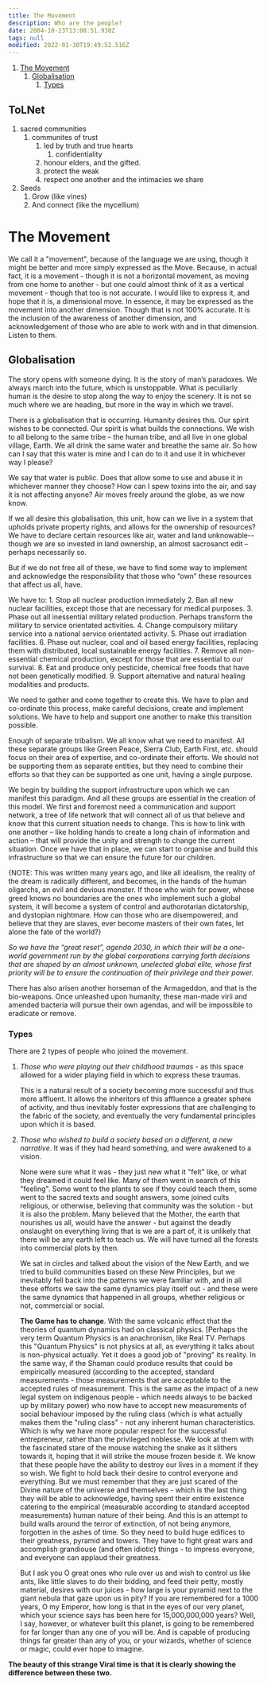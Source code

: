```yaml
---
title: The Movement
description: Who are the people?
date: 2004-10-23T13:08:51.930Z
tags: null
modified: 2022-01-30T19:49:52.516Z
---
```


1. [The Movement](#the-movement)
   1. [Globalisation](#globalisation)
      1. [Types](#types)

## ToLNet

1. sacred communities
   1. communites of trust
      1. led by truth and true hearts
         1. confidentiality
      2. honour elders, and the gifted.
      3. protect the weak
      4. respect one another and the intimacies we share
2. Seeds
   1. Grow (like vines)
   2. And connect (like the mycellium)

# The Movement

We call it a "movement", because of the language we are using, though it might be better and more simply expressed as the Move. Because, in actual fact, it is a movement - though it is not a horizontal movement, as moving from one home to another - but one could almost think of it as a vertical movement - though that too is not accurate. I would like to express it, and hope that it is, a dimensional move. In essence, it may be expressed as the movement into another dimension. Though that is not 100% accurate. It is the inclusion of the awareness of another dimension, and acknowledgement of those who are able to work with and in that dimension. Listen to them.

## Globalisation

The story opens with someone dying. It is the story of man’s paradoxes. We always march into the future, which is unstoppable. What is peculiarly human is the desire to stop along the way to enjoy the scenery. It is not so much where we are heading, but more in the way in which we travel.

There is a globalisation that is occurring. Humanity desires this. Our spirit wishes to be connected. Our spirit is what builds the connections. We wish to all belong to the same tribe – the human tribe, and all live in one global village, Earth. We all drink the same water and breathe the same air. So how can I say that this water is mine and I can do to it and use it in whichever way I please?

We say that water is public. Does that allow some to use and abuse it in whichever manner they choose? How can I spew toxins into the air, and say it is not affecting anyone? Air moves freely around the globe, as we now know.

If we all desire this globalisation, this unit, how can we live in a system that upholds private property rights, and allows for the ownership of resources? We have to declare certain resources like air, water and land unknowable--though we are so invested in land ownership, an almost sacrosanct edit – perhaps necessarily so.

But if we do not free all of these, we have to find some way to implement and acknowledge the responsibility that those who “own” these resources that affect us all, have.

We have to: 1. Stop all nuclear production immediately 2. Ban all new nuclear facilities, except those that are necessary for medical purposes. 3. Phase out all inessential military related production. Perhaps transform the military to service orientated activities. 4. Change compulsory military service into a national service orientated activity. 5. Phase out irradiation facilities. 6. Phase out nuclear, coal and oil based energy facilities, replacing them with distributed, local sustainable energy facilities. 7. Remove all non-essential chemical production, except for those that are essential to our survival. 8. Eat and produce only pesticide, chemical free foods that have not been genetically modified. 9. Support alternative and natural healing modalities and products.

We need to gather and come together to create this. We have to plan and co-ordinate this process, make careful decisions, create and implement solutions. We have to help and support one another to make this transition possible.

Enough of separate tribalism. We all know what we need to manifest. All these separate groups like Green Peace, Sierra Club, Earth First, etc. should focus on their area of expertise, and co-ordinate their efforts. We should not be supporting them as separate entities, but they need to combine their efforts so that they can be supported as one unit, having a single purpose.

We begin by building the support infrastructure upon which we can manifest this paradigm. And all these groups are essential in the creation of this model. We first and foremost need a communication and support network, a tree of life network that will connect all of us that believe and know that this current situation needs to change. This is how to link with one another – like holding hands to create a long chain of information and action – that will provide the unity and strength to change the current situation. Once we have that in place, we can start to organise and build this infrastructure so that we can ensure the future for our children.

<p class="note">
{NOTE: This was written many years ago, and like all idealism, the reality of the dream is radically different, and becomes, in the hands of the human oligarchs, an evil and devious monster. If those who wish for power, whose greed knows no boundaries are the ones who implement such a global system, it will become a system of control and authorotarian dictatorship, and dystopian nightmare. How can those who are disempowered, and believe that they are slaves, ever become masters of their own fates, let alone the fate of the world?}
</p>

_So we have the “great reset”, agenda 2030, in which their will be a one-world government run by the global corporations carrying forth decisions that are shaped by an almost unknown, unelected global elite, whose first priority will be to ensure the continuation of their privilege and their power._

There has also arisen another horseman of the Armageddon, and that is the bio-weapons. Once unleashed upon humanity, these man-made virii and amended bacteria will pursue their own agendas, and will be impossible to eradicate or remove.

### Types

There are 2 types of people who joined the movement.

1. _Those who were playing out their childhood traumas_ - as this space allowed for a wider playing field in which to express these traumas.

   This is a natural result of a society becoming more successful and thus more affluent. It allows the inheritors of this affluence a greater sphere of activity, and thus inevitably foster expressions that are challenging to the fabric of the society, and eventually the very fundamental principles upon which it is based.

2. _Those who wished to build a society based on a different, a new narrative_. It was if they had heard something, and were awakened to a vision.

   None were sure what it was - they just new what it "felt" like, or what they dreamed it could feel like. Many of them went in search of this "feeling". Some went to the plants to see if they could teach them, some went to the sacred texts and sought answers, some joined cults religious, or otherwise, believing that community was the solution - but it is also the problem. Many believed that the Mother, the earth that nourishes us all, would have the answer - but against the deadly onslaught on everything living that is we are a part of, it is unlikely that there will be any earth left to teach us. We will have turned all the forests into commercial plots by then.

   We sat in circles and talked about the vision of the New Earth, and we tried to build communities based on these New Principles, but we inevitably fell back into the patterns we were familiar with, and in all these efforts we saw the same dynamics play itself out - and these were the same dynamics that happened in all groups, whether religious or not, commercial or social.

   **The Game has to change**. With the same volcanic effect that the theories of quantum dynamics had on classical physics. [Perhaps the very term Quantum Physics is an anachronism, like Real TV. Perhaps this "Quantum Physics" is not physics at all, as everything it talks about is non-physical actually. Yet it does a good job of "proving" its reality. In the same way, if the Shaman could produce results that could be empirically measured (according to the accepted, standard measurements - those measurements that are acceptable to the accepted rules of measurement. This is the same as the impact of a new legal system on indigenous people - which needs always to be backed up by military power) who now have to accept new measurements of social behaviour imposed by the ruling class (which is what actually makes them the "ruling class" - not any inherent human characteristics. Which is why we have more popular respect for the successful entrepreneur, rather than the privileged noblesse. We look at them with the fascinated stare of the mouse watching the snake as it slithers towards it, hoping that it will strike the mouse frozen beside it. We know that these people have the ability to destroy our lives in a moment if they so wish. We fight to hold back their desire to control everyone and everything. But we must remember that they are just scared of the Divine nature of the universe and themselves - which is the last thing they will be able to acknowledge, having spent their entire existence catering to the empirical (measurable according to standard accepted measurements) human nature of their being. And this is an attempt to build walls around the terror of extinction, of not being anymore, forgotten in the ashes of time. So they need to build huge edifices to their greatness, pyramid and towers. They have to fight great wars and accomplish grandiouse (and often idiotic) things - to impress everyone, and everyone can applaud their greatness.

   But I ask you O great ones who rule over us and wish to control us like ants, like little slaves to do their bidding, and feed their petty, mostly material, desires with our juices - how large is your pyramid next to the giant nebula that gaze upon us in pity? If you are remembered for a 1000 years, O my Emperor, how long is that in the eyes of our very planet, which your science says has been here for 15,000,000,000 years? Well, I say, however, or whatever built this planet, is going to be remembered for far longer than any one of you will be. And is capable of producing things far greater than any of you, or your wizards, whether of science or magic, could ever hope to imagine.

**The beauty of this strange Viral time is that it is clearly showing the difference between these two.**
